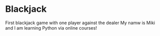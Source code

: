 # Blackjack
First blackjack game with one player against the dealer
My namw is Miki and I am learning Python via online courses!
